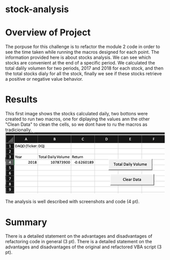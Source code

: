 # stock-analysis

# Overview of Project
The porpuse for this challenge is to refactor the module 2 code in order to see the time taken while running the macros designed for each point. The information provided here is about stocks analysis. We can see which stocks are convenient at the end of a specific period. We calculated the total dalily volumen for two periods, 2017 and 2018 for each stock, and then the total stocks dialy for all the stock, finally  we see if these stocks retrieve a positive or negative value behavior.


# Results

This first image shows the stocks calculated daily, two bottons were created to run two macros, one for diplaying the values ann the other "Clean Data" to clean the cells, so we dont have to ru the macros as tradicionally.
![DAQO](/Resources/DAQO.png)



The analysis is well described with screenshots and code (4 pt).


# Summary
There is a detailed statement on the advantages and disadvantages of refactoring code in general (3 pt).
There is a detailed statement on the advantages and disadvantages of the original and refactored VBA script (3 pt).
